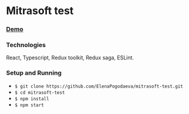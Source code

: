 # Mitrasoft test

### [Demo](https://elenapogodaeva.github.io/mitrasoft-test/)

### Technologies

React, Typescript, Redux toolkit, Redux saga, ESLint.

### Setup and Running

* `$ git clone https://github.com/ElenaPogodaeva/mitrasoft-test.git`
* `$ cd mitrasoft-test`
* `$ npm install`
* `$ npm start`